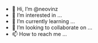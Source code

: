 - 👋 Hi, I’m @neovinz
- 👀 I’m interested in ...
- 🌱 I’m currently learning ...
- 💞️ I’m looking to collaborate on ...
- 📫 How to reach me ...

<!---
neovinz/neovinz is a ✨ special ✨ repository because its `README.md` (this file) appears on your GitHub profile.
You can click the Preview link to take a look at your changes.
--->
